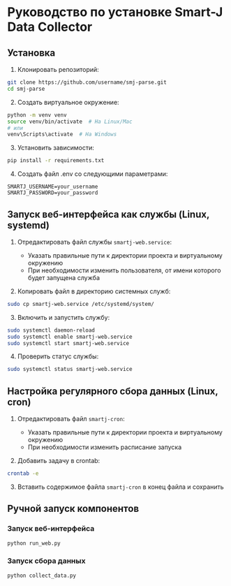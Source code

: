 # Руководство по установке Smart-J Data Collector

## Установка

1. Клонировать репозиторий:
```bash
git clone https://github.com/username/smj-parse.git
cd smj-parse
```

2. Создать виртуальное окружение:
```bash
python -m venv venv
source venv/bin/activate  # На Linux/Mac
# или
venv\Scripts\activate  # На Windows
```

3. Установить зависимости:
```bash
pip install -r requirements.txt
```

4. Создать файл .env со следующими параметрами:
```
SMARTJ_USERNAME=your_username
SMARTJ_PASSWORD=your_password
```

## Запуск веб-интерфейса как службы (Linux, systemd)

1. Отредактировать файл службы `smartj-web.service`:
   - Указать правильные пути к директории проекта и виртуальному окружению
   - При необходимости изменить пользователя, от имени которого будет запущена служба

2. Копировать файл в директорию системных служб:
```bash
sudo cp smartj-web.service /etc/systemd/system/
```

3. Включить и запустить службу:
```bash
sudo systemctl daemon-reload
sudo systemctl enable smartj-web.service
sudo systemctl start smartj-web.service
```

4. Проверить статус службы:
```bash
sudo systemctl status smartj-web.service
```

## Настройка регулярного сбора данных (Linux, cron)

1. Отредактировать файл `smartj-cron`:
   - Указать правильные пути к директории проекта и виртуальному окружению
   - При необходимости изменить расписание запуска

2. Добавить задачу в crontab:
```bash
crontab -e
```

3. Вставить содержимое файла `smartj-cron` в конец файла и сохранить

## Ручной запуск компонентов

### Запуск веб-интерфейса
```bash
python run_web.py
```

### Запуск сбора данных
```bash
python collect_data.py
```
